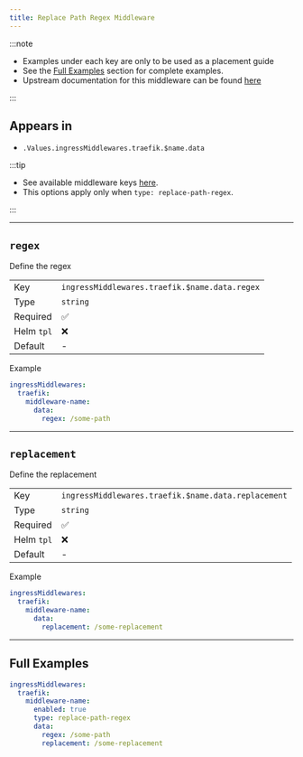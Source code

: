 ```yaml
---
title: Replace Path Regex Middleware
---
```


:::note

- Examples under each key are only to be used as a placement guide
- See the [Full Examples](/common/middlewares/traefik/replace-path-regex#full-examples) section for complete examples.
- Upstream documentation for this middleware can be found [here](https://doc.traefik.io/traefik/middlewares/http/replacepathregex)

:::

## Appears in

- `.Values.ingressMiddlewares.traefik.$name.data`

:::tip

- See available middleware keys [here](/common/middlewares).
- This options apply only when `type: replace-path-regex`.

:::

---

## `regex`

Define the regex

|            |                                               |
| ---------- | --------------------------------------------- |
| Key        | `ingressMiddlewares.traefik.$name.data.regex` |
| Type       | `string`                                      |
| Required   | ✅                                             |
| Helm `tpl` | ❌                                             |
| Default    | -                                             |

Example

```yaml
ingressMiddlewares:
  traefik:
    middleware-name:
      data:
        regex: /some-path
```

---

## `replacement`

Define the replacement

|            |                                                     |
| ---------- | --------------------------------------------------- |
| Key        | `ingressMiddlewares.traefik.$name.data.replacement` |
| Type       | `string`                                            |
| Required   | ✅                                                   |
| Helm `tpl` | ❌                                                   |
| Default    | -                                                   |

Example

```yaml
ingressMiddlewares:
  traefik:
    middleware-name:
      data:
        replacement: /some-replacement
```

---

## Full Examples

```yaml
ingressMiddlewares:
  traefik:
    middleware-name:
      enabled: true
      type: replace-path-regex
      data:
        regex: /some-path
        replacement: /some-replacement
```
